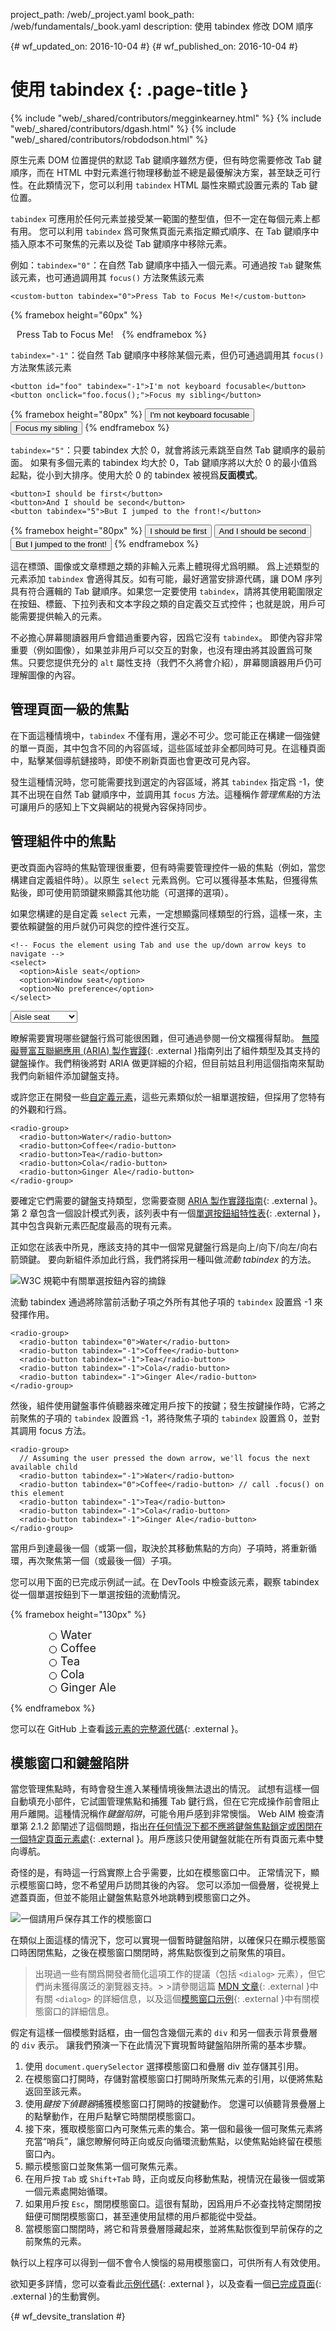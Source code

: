 project_path: /web/_project.yaml
book_path: /web/fundamentals/_book.yaml
description: 使用 tabindex 修改 DOM 順序


{# wf_updated_on: 2016-10-04 #}
{# wf_published_on: 2016-10-04 #}

# 使用 tabindex {: .page-title }

{% include "web/_shared/contributors/megginkearney.html" %}
{% include "web/_shared/contributors/dgash.html" %}
{% include "web/_shared/contributors/robdodson.html" %}



原生元素 DOM 位置提供的默認 Tab 鍵順序雖然方便，但有時您需要修改 Tab 鍵順序，而在 HTML 中對元素進行物理移動並不總是最優解決方案，甚至缺乏可行性。在此類情況下，您可以利用 `tabindex` HTML 屬性來顯式設置元素的 Tab 鍵位置。


`tabindex` 可應用於任何元素並接受某一範圍的整型值，但不一定在每個元素上都有用。
您可以利用 `tabindex` 爲可聚焦頁面元素指定顯式順序、在 Tab 鍵順序中插入原本不可聚焦的元素以及從 Tab 鍵順序中移除元素。


例如：`tabindex="0"`：在自然 Tab 鍵順序中插入一個元素。可通過按 `Tab` 鍵聚焦該元素，也可通過調用其 `focus()` 方法聚焦該元素



    <custom-button tabindex="0">Press Tab to Focus Me!</custom-button>

{% framebox height="60px" %}
<style>
  custom-button {
    margin: 10px;
  }
</style>
<custom-button tabindex="0">Press Tab to Focus Me!</custom-button>
{% endframebox %}

`tabindex="-1"`：從自然 Tab 鍵順序中移除某個元素，但仍可通過調用其 `focus()` 方法聚焦該元素


    <button id="foo" tabindex="-1">I'm not keyboard focusable</button>
    <button onclick="foo.focus();">Focus my sibling</button>

{% framebox height="80px" %}
<button id="foo" tabindex="-1">I'm not keyboard focusable</button>
<button onclick="foo.focus();">Focus my sibling</button>
{% endframebox %}

`tabindex="5"`：只要 tabindex 大於 0，就會將該元素跳至自然 Tab 鍵順序的最前面。
如果有多個元素的 tabindex 均大於 0，Tab 鍵順序將以大於 0 的最小值爲起點，從小到大排序。使用大於 0 的 tabindex 被視爲**反面模式**。


    <button>I should be first</button>
    <button>And I should be second</button>
    <button tabindex="5">But I jumped to the front!</button>

{% framebox height="80px" %}
<button>I should be first</button>
<button>And I should be second</button>
<button tabindex="5">But I jumped to the front!</button>
{% endframebox %}

這在標頭、圖像或文章標題之類的非輸入元素上體現得尤爲明顯。
爲上述類型的元素添加 `tabindex` 會適得其反。如有可能，最好適當安排源代碼，讓 DOM 序列具有符合邏輯的 Tab 鍵順序。如果您一定要使用 `tabindex`，請將其使用範圍限定在按鈕、標籤、下拉列表和文本字段之類的自定義交互式控件；也就是說，用戶可能需要提供輸入的元素。



不必擔心屏幕閱讀器用戶會錯過重要內容，因爲它沒有 `tabindex`。
即使內容非常重要（例如圖像），如果並非用戶可以交互的對象，也沒有理由將其設置爲可聚焦。只要您提供充分的 `alt` 屬性支持（我們不久將會介紹），屏幕閱讀器用戶仍可理解圖像的內容。


## 管理頁面一級的焦點

在下面這種情境中，`tabindex` 不僅有用，還必不可少。您可能正在構建一個強健的單一頁面，其中包含不同的內容區域，這些區域並非全都同時可見。在這種頁面中，點擊某個導航鏈接時，即使不刷新頁面也會更改可見內容。


發生這種情況時，您可能需要找到選定的內容區域，將其 `tabindex` 指定爲 -1，使其不出現在自然 Tab 鍵順序中，並調用其 `focus` 方法。這種稱作*管理焦點*的方法可讓用戶的感知上下文與網站的視覺內容保持同步。


## 管理組件中的焦點

更改頁面內容時的焦點管理很重要，但有時需要管理控件一級的焦點（例如，當您構建自定義組件時）。以原生 `select` 元素爲例。它可以獲得基本焦點，但獲得焦點後，即可使用箭頭鍵來顯露其他功能（可選擇的選項）。

如果您構建的是自定義 `select` 元素，一定想顯露同樣類型的行爲，這樣一來，主要依賴鍵盤的用戶就仍可與您的控件進行交互。



    <!-- Focus the element using Tab and use the up/down arrow keys to navigate -->
    <select>
      <option>Aisle seat</option>
      <option>Window seat</option>
      <option>No preference</option>
    </select>

<select>
  <option>Aisle seat</option>
  <option>Window seat</option>
  <option>No preference</option>
</select>

瞭解需要實現哪些鍵盤行爲可能很困難，但可通過參閱一份文檔獲得幫助。
[無障礙豐富互聯網應用 (ARIA) 製作實踐](https://www.w3.org/TR/wai-aria-practices/){: .external }指南列出了組件類型及其支持的鍵盤操作。我們稍後將對 ARIA 做更詳細的介紹，但目前姑且利用這個指南來幫助我們向新組件添加鍵盤支持。





或許您正在開發一些[自定義元素](/web/fundamentals/getting-started/primers/customelements)，這些元素類似於一組單選按鈕，但採用了您特有的外觀和行爲。




    <radio-group>
      <radio-button>Water</radio-button>
      <radio-button>Coffee</radio-button>
      <radio-button>Tea</radio-button>
      <radio-button>Cola</radio-button>
      <radio-button>Ginger Ale</radio-button>
    </radio-group>

要確定它們需要的鍵盤支持類型，您需要查閱 [ARIA 製作實踐指南](https://www.w3.org/TR/wai-aria-practices/){: .external }。第 2 章包含一個設計模式列表，該列表中有一個[單選按鈕組特性表](https://www.w3.org/TR/wai-aria-practices/#radiobutton){: .external }，其中包含與新元素匹配度最高的現有元素。



正如您在該表中所見，應該支持的其中一個常見鍵盤行爲是向上/向下/向左/向右箭頭鍵。
要向新組件添加此行爲，我們將採用一種叫做*流動 tabindex* 的方法。


![W3C 規範中有關單選按鈕內容的摘錄](imgs/radio-button.png)

流動 tabindex 通過將除當前活動子項之外所有其他子項的 `tabindex` 設置爲 -1 來發揮作用。


    <radio-group>
      <radio-button tabindex="0">Water</radio-button>
      <radio-button tabindex="-1">Coffee</radio-button>
      <radio-button tabindex="-1">Tea</radio-button>
      <radio-button tabindex="-1">Cola</radio-button>
      <radio-button tabindex="-1">Ginger Ale</radio-button>
    </radio-group>

然後，組件使用鍵盤事件偵聽器來確定用戶按下的按鍵；發生按鍵操作時，它將之前聚焦的子項的 `tabindex` 設置爲 -1，將待聚焦子項的 `tabindex` 設置爲 0，並對其調用 focus 方法。




    <radio-group>
      // Assuming the user pressed the down arrow, we'll focus the next available child
      <radio-button tabindex="-1">Water</radio-button>
      <radio-button tabindex="0">Coffee</radio-button> // call .focus() on this element
      <radio-button tabindex="-1">Tea</radio-button>
      <radio-button tabindex="-1">Cola</radio-button>
      <radio-button tabindex="-1">Ginger Ale</radio-button>
    </radio-group>

當用戶到達最後一個（或第一個，取決於其移動焦點的方向）子項時，將重新循環，再次聚焦第一個（或最後一個）子項。



您可以用下面的已完成示例試一試。在 DevTools 中檢查該元素，觀察 tabindex 從一個單選按鈕到下一單選按鈕的流動情況。


{% framebox height="130px" %}
<style>
  .demo {
    margin-left: 80px;
  }
  radio-button {
    position: relative;
    display: block;
    font-size: 18px;
  }
  radio-button:focus {
    outline: none;
  }
  radio-button::before {
    content: '';
    display: block;
    width: 10px;
    height: 10px;
    border: 1px solid black;
    position: absolute;
    left: -18px;
    top: 7px;
    border-radius: 50%;
  }
  radio-button:focus::before {
    box-shadow: 0 0 3px 3px #83BEFF;
  }
  radio-button[aria-checked="true"]::before {
    content: '';
    display: block;
    width: 10px;
    height: 10px;
    background: red;
    position: absolute;
    left: -18px;
    top: 7px;
    border-radius: 50%;
  }
</style>

<div class="demo">
  <radio-group>
    <radio-button>Water</radio-button>
    <radio-button>Coffee</radio-button>
    <radio-button>Tea</radio-button>
    <radio-button>Cola</radio-button>
    <radio-button>Ginger Ale</radio-button>
  </radio-group>
</div>

<script src="https://www.gstatic.com/devrel-devsite/v9dcc115658e2b070ea1ae9baed63d566/developers/js/custom-elements.min.js"></script>

<script>
  class RadioButton extends HTMLElement {
    function Object() { [native code] }() {
      super();
    }

    connectedCallback() {
      this.setAttribute('role', 'radio');
      this.setAttribute('tabindex', -1);
      this.setAttribute('aria-checked', false);
    }
  }

  window.customElements.define('radio-button', RadioButton);

  // Define values for keycodes
  const VK_LEFT       = 37;
  const VK_UP         = 38;
  const VK_RIGHT      = 39;
  const VK_DOWN       = 40;

  class RadioGroup extends HTMLElement {
    function Object() { [native code] }() {
      super();
    }

    connectedCallback() {
      this.setAttribute('role', 'radiogroup');
      this.radios = Array.from(this.querySelectorAll('radio-button'));

      // Setup initial state
      if (this.hasAttribute('selected')) {
        let selected = this.getAttribute('selected');
        this._selected = selected;
        this.radios[selected].setAttribute('tabindex', 0);
        this.radios[selected].setAttribute('aria-checked', true);
      } else {
        this._selected = 0;
        this.radios[0].setAttribute('tabindex', 0);
      }

      this.addEventListener('keydown', this.handleKeyDown.bind(this));
      this.addEventListener('click', this.handleClick.bind(this));
    }

    handleKeyDown(e) {
      switch(e.keyCode) {

        case VK_UP:
        case VK_LEFT: {
          e.preventDefault();

          if (this.selected === 0) {
            this.selected = this.radios.length - 1;
          } else {
            this.selected--;
          }
          break;

        }

        case VK_DOWN:
        case VK_RIGHT: {
          e.preventDefault();

          if (this.selected === this.radios.length - 1) {
            this.selected = 0;
          } else {
            this.selected++;
          }
          break;
        }

      }
    }

    handleClick(e) {
      const idx = this.radios.indexOf(e.target);
      if (idx === -1) {
        return;
      }
      this.selected = idx;
    }

    set selected(idx) {
      if (isFinite(this.selected)) {
        // Set the old button to tabindex -1
        let previousSelected = this.radios[this.selected];
        previousSelected.tabIndex = -1;
        previousSelected.removeAttribute('aria-checked', false);
      }

      // Set the new button to tabindex 0 and focus it
      let newSelected = this.radios[idx];
      newSelected.tabIndex = 0;
      newSelected.focus();
      newSelected.setAttribute('aria-checked', true);

      this.setAttribute('selected', idx);
      this._selected = idx;
    }

    get selected() {
      return this._selected;
    }
  }

  window.customElements.define('radio-group', RadioGroup);
</script>
{% endframebox %}

您可以在 GitHub 上查看[該元素的完整源代碼](https://gist.github.com/robdodson/85deb2f821f9beb2ed1ce049f6a6ed47){: .external }。



## 模態窗口和鍵盤陷阱

當您管理焦點時，有時會發生進入某種情境後無法退出的情況。
試想有這樣一個自動填充小部件，它試圖管理焦點和捕獲 Tab 鍵行爲，但在它完成操作前會阻止用戶離開。這種情況稱作*鍵盤陷阱*，可能令用戶感到非常懊惱。
Web AIM 檢查清單第 2.1.2 節闡述了這個問題，指出[在任何情況下都不應將鍵盤焦點鎖定或困閉在一個特定頁面元素處](http://webaim.org/standards/wcag/checklist#sc2.1.2){: .external }。用戶應該只使用鍵盤就能在所有頁面元素中雙向導航。






奇怪的是，有時這一行爲實際上合乎需要，比如在模態窗口中。
正常情況下，顯示模態窗口時，您不希望用戶訪問其後的內容。
您可以添加一個疊層，從視覺上遮蓋頁面，但並不能阻止鍵盤焦點意外地跳轉到模態窗口之外。


![一個請用戶保存其工作的模態窗口](imgs/modal-example.png)

在類似上面這樣的情況下，您可以實現一個暫時鍵盤陷阱，以確保只在顯示模態窗口時困閉焦點，之後在模態窗口關閉時，將焦點恢復到之前聚焦的項目。



>出現過一些有關爲開發者簡化這項工作的提議（包括 `<dialog>` 元素），但它們尚未獲得廣泛的瀏覽器支持。> >請參閱這篇 [MDN 文章](https://developer.mozilla.org/en-US/docs/Web/HTML/Element/dialog){: .external }中有關 `<dialog>` 的詳細信息，以及這個[模態窗口示例](https://github.com/gdkraus/accessible-modal-dialog){: .external }中有關模態窗口的詳細信息。







假定有這樣一個模態對話框，由一個包含幾個元素的 `div` 和另一個表示背景疊層的 `div` 表示。
讓我們預演一下在此情況下實現暫時鍵盤陷阱所需的基本步驟。


 1. 使用 `document.querySelector` 選擇模態窗口和疊層 div 並存儲其引用。
 1. 在模態窗口打開時，存儲對當模態窗口打開時所聚焦元素的引用，以便將焦點返回至該元素。
 1. 使用*鍵按下偵聽器*捕獲模態窗口打開時的按鍵動作。
您還可以偵聽背景疊層上的點擊動作，在用戶點擊它時關閉模態窗口。
 1. 接下來，獲取模態窗口內可聚焦元素的集合。第一個和最後一個可聚焦元素將充當“哨兵”，讓您瞭解何時正向或反向循環流動焦點，以使焦點始終留在模態窗口內。
 1. 顯示模態窗口並聚焦第一個可聚焦元素。
 1. 在用戶按 `Tab` 或 `Shift+Tab` 時，正向或反向移動焦點，視情況在最後一個或第一個元素處開始循環。
 1. 如果用戶按 `Esc`，關閉模態窗口。這很有幫助，因爲用戶不必查找特定關閉按鈕便可關閉模態窗口，甚至連使用鼠標的用戶都能從中受益。
 1. 當模態窗口關閉時，將它和背景疊層隱藏起來，並將焦點恢復到早前保存的之前聚焦的元素。


執行以上程序可以得到一個不會令人懊惱的易用模態窗口，可供所有人有效使用。


欲知更多詳情，您可以查看此[示例代碼](https://github.com/udacity/ud891/blob/gh-pages/lesson2-focus/07-modals-and-keyboard-traps/solution){: .external }，以及查看一個[已完成頁面](http://udacity.github.io/ud891/lesson2-focus/07-modals-and-keyboard-traps/solution/index.html){: .external }的生動實例。





{# wf_devsite_translation #}
